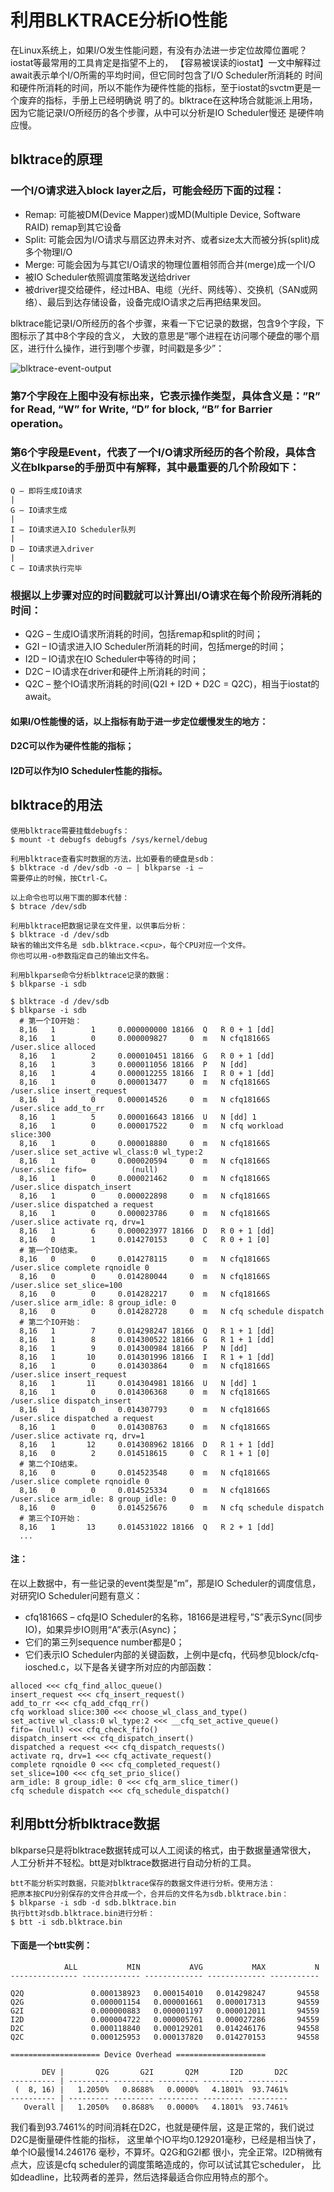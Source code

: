 <!--
author: yanliang.zhao
head: http://blog.itttl.com/logo_miao.png
date: 2017-09-26
title: IO性能工具-利用BLKTRACE分析IO性能
tags: io,优化,linux
category: Linux
status: publist
summary: IO性能工具
-->




# 利用BLKTRACE分析IO性能

在Linux系统上，如果I/O发生性能问题，有没有办法进一步定位故障位置呢？iostat等最常用的工具肯定是指望不上的，
【容易被误读的iostat】一文中解释过await表示单个I/O所需的平均时间，但它同时包含了I/O Scheduler所消耗的
时间和硬件所消耗的时间，所以不能作为硬件性能的指标，至于iostat的svctm更是一个废弃的指标，手册上已经明确说
明了的。blktrace在这种场合就能派上用场，因为它能记录I/O所经历的各个步骤，从中可以分析是IO Scheduler慢还
是硬件响应慢。

## blktrace的原理

### 一个I/O请求进入block layer之后，可能会经历下面的过程：

 - Remap: 可能被DM(Device Mapper)或MD(Multiple Device, Software RAID) remap到其它设备
 - Split: 可能会因为I/O请求与扇区边界未对齐、或者size太大而被分拆(split)成多个物理I/O
 - Merge: 可能会因为与其它I/O请求的物理位置相邻而合并(merge)成一个I/O
 - 被IO Scheduler依照调度策略发送给driver
 - 被driver提交给硬件，经过HBA、电缆（光纤、网线等）、交换机（SAN或网络）、最后到达存储设备，设备完成IO请求之后再把结果发回。

blktrace能记录I/O所经历的各个步骤，来看一下它记录的数据，包含9个字段，下图标示了其中8个字段的含义，
大致的意思是“哪个进程在访问哪个硬盘的哪个扇区，进行什么操作，进行到哪个步骤，时间戳是多少”：


![blktrace-event-output](./img/blktrace-event-output.jpeg)

### 第7个字段在上图中没有标出来，它表示操作类型，具体含义是：”R” for Read, “W” for Write, “D” for block, “B” for Barrier operation。

### 第6个字段是Event，代表了一个I/O请求所经历的各个阶段，具体含义在blkparse的手册页中有解释，其中最重要的几个阶段如下：
```
Q – 即将生成IO请求
|
G – IO请求生成
|
I – IO请求进入IO Scheduler队列
|
D – IO请求进入driver
|
C – IO请求执行完毕
```

### 根据以上步骤对应的时间戳就可以计算出I/O请求在每个阶段所消耗的时间：

- Q2G – 生成IO请求所消耗的时间，包括remap和split的时间；
- G2I – IO请求进入IO Scheduler所消耗的时间，包括merge的时间；
- I2D – IO请求在IO Scheduler中等待的时间；
- D2C – IO请求在driver和硬件上所消耗的时间；
- Q2C – 整个IO请求所消耗的时间(Q2I + I2D + D2C = Q2C)，相当于iostat的await。

#### 如果I/O性能慢的话，以上指标有助于进一步定位缓慢发生的地方：
#### D2C可以作为硬件性能的指标；
#### I2D可以作为IO Scheduler性能的指标。

## blktrace的用法
```
使用blktrace需要挂载debugfs：
$ mount -t debugfs debugfs /sys/kernel/debug

利用blktrace查看实时数据的方法，比如要看的硬盘是sdb：
$ blktrace -d /dev/sdb -o – | blkparse -i –
需要停止的时候，按Ctrl-C。

以上命令也可以用下面的脚本代替：
$ btrace /dev/sdb

利用blktrace把数据记录在文件里，以供事后分析：
$ blktrace -d /dev/sdb
缺省的输出文件名是 sdb.blktrace.<cpu>，每个CPU对应一个文件。
你也可以用-o参数指定自己的输出文件名。

利用blkparse命令分析blktrace记录的数据：
$ blkparse -i sdb
```
```
$ blktrace -d /dev/sdb
$ blkparse -i sdb
  # 第一个IO开始：
  8,16   1        1     0.000000000 18166  Q   R 0 + 1 [dd]
  8,16   1        0     0.000009827     0  m   N cfq18166S  /user.slice alloced
  8,16   1        2     0.000010451 18166  G   R 0 + 1 [dd]
  8,16   1        3     0.000011056 18166  P   N [dd]
  8,16   1        4     0.000012255 18166  I   R 0 + 1 [dd]
  8,16   1        0     0.000013477     0  m   N cfq18166S  /user.slice insert_request
  8,16   1        0     0.000014526     0  m   N cfq18166S  /user.slice add_to_rr
  8,16   1        5     0.000016643 18166  U   N [dd] 1
  8,16   1        0     0.000017522     0  m   N cfq workload slice:300
  8,16   1        0     0.000018880     0  m   N cfq18166S  /user.slice set_active wl_class:0 wl_type:2
  8,16   1        0     0.000020594     0  m   N cfq18166S  /user.slice fifo=          (null)
  8,16   1        0     0.000021462     0  m   N cfq18166S  /user.slice dispatch_insert
  8,16   1        0     0.000022898     0  m   N cfq18166S  /user.slice dispatched a request
  8,16   1        0     0.000023786     0  m   N cfq18166S  /user.slice activate rq, drv=1
  8,16   1        6     0.000023977 18166  D   R 0 + 1 [dd]
  8,16   0        1     0.014270153     0  C   R 0 + 1 [0]
  # 第一个IO结束。
  8,16   0        0     0.014278115     0  m   N cfq18166S  /user.slice complete rqnoidle 0
  8,16   0        0     0.014280044     0  m   N cfq18166S  /user.slice set_slice=100
  8,16   0        0     0.014282217     0  m   N cfq18166S  /user.slice arm_idle: 8 group_idle: 0
  8,16   0        0     0.014282728     0  m   N cfq schedule dispatch
  # 第二个IO开始：
  8,16   1        7     0.014298247 18166  Q   R 1 + 1 [dd]
  8,16   1        8     0.014300522 18166  G   R 1 + 1 [dd]
  8,16   1        9     0.014300984 18166  P   N [dd]
  8,16   1       10     0.014301996 18166  I   R 1 + 1 [dd]
  8,16   1        0     0.014303864     0  m   N cfq18166S  /user.slice insert_request
  8,16   1       11     0.014304981 18166  U   N [dd] 1
  8,16   1        0     0.014306368     0  m   N cfq18166S  /user.slice dispatch_insert
  8,16   1        0     0.014307793     0  m   N cfq18166S  /user.slice dispatched a request
  8,16   1        0     0.014308763     0  m   N cfq18166S  /user.slice activate rq, drv=1
  8,16   1       12     0.014308962 18166  D   R 1 + 1 [dd]
  8,16   0        2     0.014518615     0  C   R 1 + 1 [0]
  # 第二个IO结束。
  8,16   0        0     0.014523548     0  m   N cfq18166S  /user.slice complete rqnoidle 0
  8,16   0        0     0.014525334     0  m   N cfq18166S  /user.slice arm_idle: 8 group_idle: 0
  8,16   0        0     0.014525676     0  m   N cfq schedule dispatch
  # 第三个IO开始：
  8,16   1       13     0.014531022 18166  Q   R 2 + 1 [dd]
  ...
```
#### 注：
在以上数据中，有一些记录的event类型是”m”，那是IO Scheduler的调度信息，对研究IO Scheduler问题有意义：

- cfq18166S – cfq是IO Scheduler的名称，18166是进程号，”S”表示Sync(同步IO)，如果异步IO则用“A”表示(Async)；
- 它们的第三列sequence number都是0；
- 它们表示IO Scheduler内部的关键函数，上例中是cfq，代码参见block/cfq-iosched.c，以下是各关键字所对应的内部函数：
```
alloced <<< cfq_find_alloc_queue()
insert_request <<< cfq_insert_request()
add_to_rr <<< cfq_add_cfqq_rr()
cfq workload slice:300 <<< choose_wl_class_and_type()
set_active wl_class:0 wl_type:2 <<< __cfq_set_active_queue()
fifo= (null) <<< cfq_check_fifo()
dispatch_insert <<< cfq_dispatch_insert()
dispatched a request <<< cfq_dispatch_requests()
activate rq, drv=1 <<< cfq_activate_request()
complete rqnoidle 0 <<< cfq_completed_request()
set_slice=100 <<< cfq_set_prio_slice()
arm_idle: 8 group_idle: 0 <<< cfq_arm_slice_timer()
cfq schedule dispatch <<< cfq_schedule_dispatch()
```
## 利用btt分析blktrace数据

blkparse只是将blktrace数据转成可以人工阅读的格式，由于数据量通常很大，
人工分析并不轻松。btt是对blktrace数据进行自动分析的工具。
```
btt不能分析实时数据，只能对blktrace保存的数据文件进行分析。使用方法：
把原本按CPU分别保存的文件合并成一个，合并后的文件名为sdb.blktrace.bin：
$ blkparse -i sdb -d sdb.blktrace.bin
执行btt对sdb.blktrace.bin进行分析：
$ btt -i sdb.blktrace.bin
```
#### 下面是一个btt实例：
```text
            ALL           MIN           AVG           MAX           N
--------------- ------------- ------------- ------------- -----------

Q2Q               0.000138923   0.000154010   0.014298247       94558
Q2G               0.000001154   0.000001661   0.000017313       94559
G2I               0.000000883   0.000001197   0.000012011       94559
I2D               0.000004722   0.000005761   0.000027286       94559
D2C               0.000118840   0.000129201   0.014246176       94558
Q2C               0.000125953   0.000137820   0.014270153       94558

==================== Device Overhead ====================

       DEV |       Q2G       G2I       Q2M       I2D       D2C
---------- | --------- --------- --------- --------- ---------
 (  8, 16) |   1.2050%   0.8688%   0.0000%   4.1801%  93.7461%
---------- | --------- --------- --------- --------- ---------
   Overall |   1.2050%   0.8688%   0.0000%   4.1801%  93.7461%

```
我们看到93.7461%的时间消耗在D2C，也就是硬件层，这是正常的，我们说过D2C是衡量硬件性能的指标，
这里单个IO平均0.129201毫秒，已经是相当快了，单个IO最慢14.246176 毫秒，不算坏。Q2G和G2I都
很小，完全正常。I2D稍微有点大，应该是cfq scheduler的调度策略造成的，你可以试试其它scheduler，
比如deadline，比较两者的差异，然后选择最适合你应用特点的那个。
